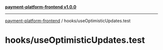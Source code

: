[**payment-platform-frontend v1.0.0**](../README.md)

***

[payment-platform-frontend](../README.md) / hooks/useOptimisticUpdates.test

# hooks/useOptimisticUpdates.test
